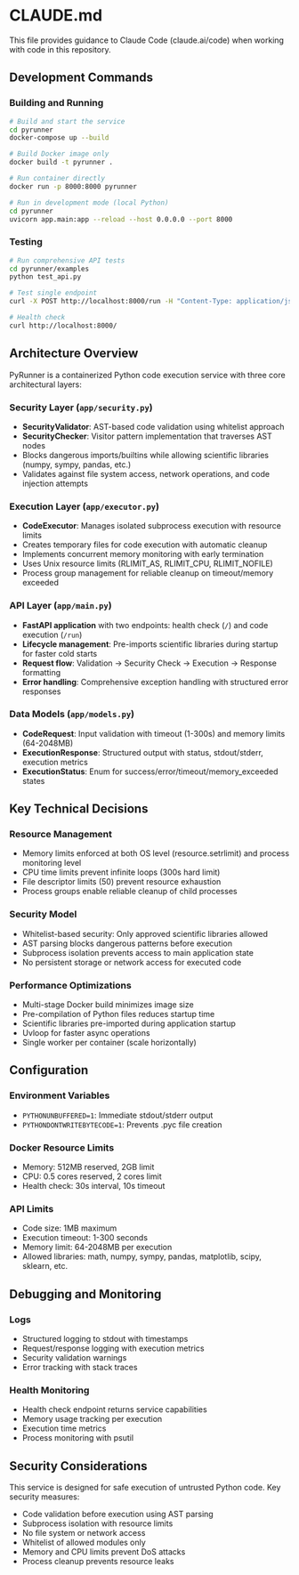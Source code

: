 # CLAUDE.md

This file provides guidance to Claude Code (claude.ai/code) when working with code in this repository.

## Development Commands

### Building and Running
```bash
# Build and start the service
cd pyrunner
docker-compose up --build

# Build Docker image only
docker build -t pyrunner .

# Run container directly
docker run -p 8000:8000 pyrunner

# Run in development mode (local Python)
cd pyrunner
uvicorn app.main:app --reload --host 0.0.0.0 --port 8000
```

### Testing
```bash
# Run comprehensive API tests
cd pyrunner/examples
python test_api.py

# Test single endpoint
curl -X POST http://localhost:8000/run -H "Content-Type: application/json" -d '{"code": "print(\"Hello\")"}'

# Health check
curl http://localhost:8000/
```

## Architecture Overview

PyRunner is a containerized Python code execution service with three core architectural layers:

### Security Layer (`app/security.py`)
- **SecurityValidator**: AST-based code validation using whitelist approach
- **SecurityChecker**: Visitor pattern implementation that traverses AST nodes
- Blocks dangerous imports/builtins while allowing scientific libraries (numpy, sympy, pandas, etc.)
- Validates against file system access, network operations, and code injection attempts

### Execution Layer (`app/executor.py`)
- **CodeExecutor**: Manages isolated subprocess execution with resource limits
- Creates temporary files for code execution with automatic cleanup
- Implements concurrent memory monitoring with early termination
- Uses Unix resource limits (RLIMIT_AS, RLIMIT_CPU, RLIMIT_NOFILE)
- Process group management for reliable cleanup on timeout/memory exceeded

### API Layer (`app/main.py`)
- **FastAPI application** with two endpoints: health check (`/`) and code execution (`/run`)
- **Lifecycle management**: Pre-imports scientific libraries during startup for faster cold starts
- **Request flow**: Validation → Security Check → Execution → Response formatting
- **Error handling**: Comprehensive exception handling with structured error responses

### Data Models (`app/models.py`)
- **CodeRequest**: Input validation with timeout (1-300s) and memory limits (64-2048MB)
- **ExecutionResponse**: Structured output with status, stdout/stderr, execution metrics
- **ExecutionStatus**: Enum for success/error/timeout/memory_exceeded states

## Key Technical Decisions

### Resource Management
- Memory limits enforced at both OS level (resource.setrlimit) and process monitoring level
- CPU time limits prevent infinite loops (300s hard limit)
- File descriptor limits (50) prevent resource exhaustion
- Process groups enable reliable cleanup of child processes

### Security Model
- Whitelist-based security: Only approved scientific libraries allowed
- AST parsing blocks dangerous patterns before execution
- Subprocess isolation prevents access to main application state
- No persistent storage or network access for executed code

### Performance Optimizations
- Multi-stage Docker build minimizes image size
- Pre-compilation of Python files reduces startup time
- Scientific libraries pre-imported during application startup
- Uvloop for faster async operations
- Single worker per container (scale horizontally)

## Configuration

### Environment Variables
- `PYTHONUNBUFFERED=1`: Immediate stdout/stderr output
- `PYTHONDONTWRITEBYTECODE=1`: Prevents .pyc file creation

### Docker Resource Limits
- Memory: 512MB reserved, 2GB limit
- CPU: 0.5 cores reserved, 2 cores limit
- Health check: 30s interval, 10s timeout

### API Limits
- Code size: 1MB maximum
- Execution timeout: 1-300 seconds
- Memory limit: 64-2048MB per execution
- Allowed libraries: math, numpy, sympy, pandas, matplotlib, scipy, sklearn, etc.

## Debugging and Monitoring

### Logs
- Structured logging to stdout with timestamps
- Request/response logging with execution metrics
- Security validation warnings
- Error tracking with stack traces

### Health Monitoring
- Health check endpoint returns service capabilities
- Memory usage tracking per execution
- Execution time metrics
- Process monitoring with psutil

## Security Considerations

This service is designed for safe execution of untrusted Python code. Key security measures:

- Code validation before execution using AST parsing
- Subprocess isolation with resource limits
- No file system or network access
- Whitelist of allowed modules only
- Memory and CPU limits prevent DoS attacks
- Process cleanup prevents resource leaks